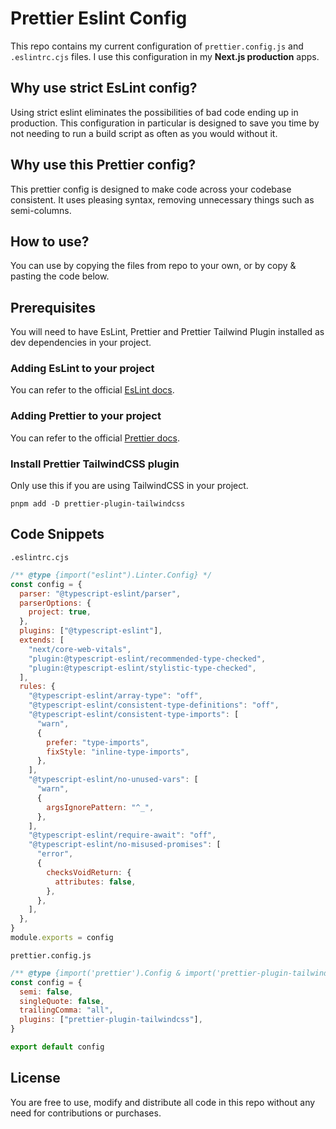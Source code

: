 # Prettier Eslint Config

This repo contains my current configuration of `prettier.config.js` and `.eslintrc.cjs` files.
I use this configuration in my **Next.js production** apps.

## Why use strict EsLint config?

Using strict eslint eliminates the possibilities of bad code ending up in production.
This configuration in particular is designed to save you time by not needing to run a build script as often as you would without it.

## Why use this Prettier config?

This prettier config is designed to make code across your codebase consistent.
It uses pleasing syntax, removing unnecessary things such as semi-columns.

## How to use?

You can use by copying the files from repo to your own, or by copy & pasting the code below.

## Prerequisites

You will need to have EsLint, Prettier and Prettier Tailwind Plugin installed as dev dependencies in your project.

### Adding EsLint to your project

You can refer to the official [EsLint docs](https://eslint.org/docs/latest/use/getting-started).

### Adding Prettier to your project

You can refer to the official [Prettier docs](https://prettier.io/docs/en/install.html).

### Install Prettier TailwindCSS plugin

Only use this if you are using TailwindCSS in your project.

```shell
pnpm add -D prettier-plugin-tailwindcss
```

## Code Snippets

`.eslintrc.cjs`

```cjs
/** @type {import("eslint").Linter.Config} */
const config = {
  parser: "@typescript-eslint/parser",
  parserOptions: {
    project: true,
  },
  plugins: ["@typescript-eslint"],
  extends: [
    "next/core-web-vitals",
    "plugin:@typescript-eslint/recommended-type-checked",
    "plugin:@typescript-eslint/stylistic-type-checked",
  ],
  rules: {
    "@typescript-eslint/array-type": "off",
    "@typescript-eslint/consistent-type-definitions": "off",
    "@typescript-eslint/consistent-type-imports": [
      "warn",
      {
        prefer: "type-imports",
        fixStyle: "inline-type-imports",
      },
    ],
    "@typescript-eslint/no-unused-vars": [
      "warn",
      {
        argsIgnorePattern: "^_",
      },
    ],
    "@typescript-eslint/require-await": "off",
    "@typescript-eslint/no-misused-promises": [
      "error",
      {
        checksVoidReturn: {
          attributes: false,
        },
      },
    ],
  },
}
module.exports = config
```

`prettier.config.js`

```js
/** @type {import('prettier').Config & import('prettier-plugin-tailwindcss').PluginOptions} */
const config = {
  semi: false,
  singleQuote: false,
  trailingComma: "all",
  plugins: ["prettier-plugin-tailwindcss"],
}

export default config
```

## License

You are free to use, modify and distribute all code in this repo without any need for contributions or purchases.
